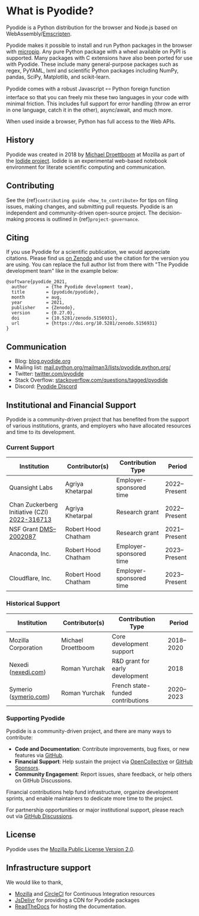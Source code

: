 # What is Pyodide?

Pyodide is a Python distribution for the browser and Node.js based on WebAssembly/[Emscripten](https://emscripten.org/).

Pyodide makes it possible to install and run Python packages in the browser with
[micropip](https://pyodide.org/en/stable/usage/api/micropip-api.html). Any pure
Python package with a wheel available on PyPI is supported. Many packages with C
extensions have also been ported for use with Pyodide. These include many
general-purpose packages such as regex, PyYAML, lxml and scientific Python
packages including NumPy, pandas, SciPy, Matplotlib, and scikit-learn.

Pyodide comes with a robust Javascript 🡘 Python foreign function interface so
that you can freely mix these two languages in your code with minimal
friction. This includes full support for error handling (throw an error in one
language, catch it in the other), async/await, and much more.

When used inside a browser, Python has full access to the Web APIs.

## History

Pyodide was created in 2018 by [Michael Droettboom](https://github.com/mdboom)
at Mozilla as part of the [Iodide
project](https://github.com/iodide-project/iodide). Iodide is an experimental
web-based notebook environment for literate scientific computing and
communication.

## Contributing

See the {ref}`contributing guide <how_to_contribute>` for tips on filing issues,
making changes, and submitting pull requests. Pyodide is an independent and
community-driven open-source project. The decision-making process is outlined in
{ref}`project-governance`.

## Citing

If you use Pyodide for a scientific publication, we would appreciate citations.
Please find us [on Zenodo](https://zenodo.org/record/5156931) and use the citation
for the version you are using. You can replace the full author
list from there with "The Pyodide development team" like in the example below:

```
@software{pyodide_2021,
  author       = {The Pyodide development team},
  title        = {pyodide/pyodide},
  month        = aug,
  year         = 2021,
  publisher    = {Zenodo},
  version      = {0.27.0},
  doi          = {10.5281/zenodo.5156931},
  url          = {https://doi.org/10.5281/zenodo.5156931}
}
```

## Communication

- Blog: [blog.pyodide.org](https://blog.pyodide.org/)
- Mailing list: [mail.python.org/mailman3/lists/pyodide.python.org/](https://mail.python.org/mailman3/lists/pyodide.python.org/)
- Twitter: [twitter.com/pyodide](https://twitter.com/pyodide)
- Stack Overflow: [stackoverflow.com/questions/tagged/pyodide](https://stackoverflow.com/questions/tagged/pyodide)
- Discord: [Pyodide Discord](https://dsc.gg/pyodide)

## Institutional and Financial Support

Pyodide is a community-driven project that has benefited from the support of various institutions, grants, and employers who have allocated resources and time to its development.

### Current Support

| Institution                                                                                                          | Contributor(s)      | Contribution Type       | Period       |
| -------------------------------------------------------------------------------------------------------------------- | ------------------- | ----------------------- | ------------ |
| Quansight Labs                                                                                                       | Agriya Khetarpal    | Employer-sponsored time | 2022–Present |
| Chan Zuckerberg Initiative (CZI) [2022-316713](https://blog.scientific-python.org/scientific-python/2022-czi-grant/) | Agriya Khetarpal    | Research grant          | 2022–Present |
| NSF Grant [DMS–2002087](https://www.nsf.gov/awardsearch/showAward?AWD_ID=2002087)                                    | Robert Hood Chatham | Research grant          | 2021–Present |
| Anaconda, Inc.                                                                                                       | Robert Hood Chatham | Employer-sponsored time | 2023–Present |
| Cloudflare, Inc.                                                                                                     | Robert Hood Chatham | Employer-sponsored time | 2023–Present |

### Historical Support

| Institution                                       | Contributor(s)     | Contribution Type                 | Period    |
| ------------------------------------------------- | ------------------ | --------------------------------- | --------- |
| Mozilla Corporation                               | Michael Droettboom | Core development support          | 2018–2020 |
| Nexedi ([nexedi.com](https://www.nexedi.com/))    | Roman Yurchak      | R&D grant for early development   | 2018      |
| Symerio ([symerio.com](https://www.symerio.com/)) | Roman Yurchak      | French state-funded contributions | 2020–2023 |

### Supporting Pyodide

Pyodide is a community-driven project, and there are many ways to contribute:

- **Code and Documentation**: Contribute improvements, bug fixes, or new features via [GitHub](https://github.com/pyodide/pyodide).
- **Financial Support**: Help sustain the project via [OpenCollective](https://opencollective.com/pyodide) or [GitHub Sponsors](https://github.com/sponsors/pyodide).
- **Community Engagement**: Report issues, share feedback, or help others on GitHub Discussions.

Financial contributions help fund infrastructure, organize development sprints, and enable maintainers to dedicate more time to the project.

For partnership opportunities or major institutional support, please reach out via [GitHub Discussions](https://github.com/pyodide/pyodide/discussions).

## License

Pyodide uses the [Mozilla Public License Version
2.0](https://choosealicense.com/licenses/mpl-2.0/).

## Infrastructure support

We would like to thank,

- [Mozilla](https://www.mozilla.org/en-US/) and
  [CircleCl](https://circleci.com/) for Continuous Integration resources
- [JsDelivr](https://www.jsdelivr.com/) for providing a CDN for Pyodide
  packages
- [ReadTheDocs](https://readthedocs.org/) for hosting the documentation.
